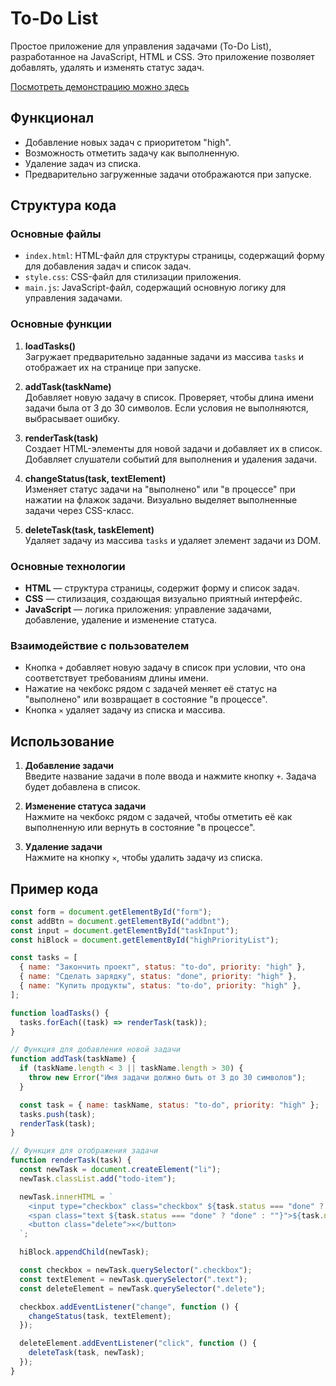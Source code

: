 # To-Do List

Простое приложение для управления задачами (To-Do List), разработанное на JavaScript, HTML и CSS. Это приложение позволяет добавлять, удалять и изменять статус задач.

[Посмотреть демонстрацию можно здесь](https://makarenkoooooo.github.io/to-do/)

## Функционал

- Добавление новых задач с приоритетом "high".
- Возможность отметить задачу как выполненную.
- Удаление задач из списка.
- Предварительно загруженные задачи отображаются при запуске.

## Структура кода

### Основные файлы

- `index.html`: HTML-файл для структуры страницы, содержащий форму для добавления задач и список задач.
- `style.css`: CSS-файл для стилизации приложения.
- `main.js`: JavaScript-файл, содержащий основную логику для управления задачами.

### Основные функции

1. **loadTasks()**  
   Загружает предварительно заданные задачи из массива `tasks` и отображает их на странице при запуске.

2. **addTask(taskName)**  
   Добавляет новую задачу в список. Проверяет, чтобы длина имени задачи была от 3 до 30 символов. Если условия не выполняются, выбрасывает ошибку.

3. **renderTask(task)**  
   Создает HTML-элементы для новой задачи и добавляет их в список. Добавляет слушатели событий для выполнения и удаления задачи.

4. **changeStatus(task, textElement)**  
   Изменяет статус задачи на "выполнено" или "в процессе" при нажатии на флажок задачи. Визуально выделяет выполненные задачи через CSS-класс.

5. **deleteTask(task, taskElement)**  
   Удаляет задачу из массива `tasks` и удаляет элемент задачи из DOM.

### Основные технологии

- **HTML** — структура страницы, содержит форму и список задач.
- **CSS** — стилизация, создающая визуально приятный интерфейс.
- **JavaScript** — логика приложения: управление задачами, добавление, удаление и изменение статуса.

### Взаимодействие с пользователем

- Кнопка `+` добавляет новую задачу в список при условии, что она соответствует требованиям длины имени.
- Нажатие на чекбокс рядом с задачей меняет её статус на "выполнено" или возвращает в состояние "в процессе".
- Кнопка `✕` удаляет задачу из списка и массива.

## Использование

1. **Добавление задачи**  
   Введите название задачи в поле ввода и нажмите кнопку `+`. Задача будет добавлена в список.

2. **Изменение статуса задачи**  
   Нажмите на чекбокс рядом с задачей, чтобы отметить её как выполненную или вернуть в состояние "в процессе".

3. **Удаление задачи**  
   Нажмите на кнопку `✕`, чтобы удалить задачу из списка.

## Пример кода

```javascript
const form = document.getElementById("form");
const addBtn = document.getElementById("addbnt");
const input = document.getElementById("taskInput");
const hiBlock = document.getElementById("highPriorityList");

const tasks = [
  { name: "Закончить проект", status: "to-do", priority: "high" },
  { name: "Сделать зарядку", status: "done", priority: "high" },
  { name: "Купить продукты", status: "to-do", priority: "high" },
];

function loadTasks() {
  tasks.forEach((task) => renderTask(task));
}

// Функция для добавления новой задачи
function addTask(taskName) {
  if (taskName.length < 3 || taskName.length > 30) {
    throw new Error("Имя задачи должно быть от 3 до 30 символов");
  }

  const task = { name: taskName, status: "to-do", priority: "high" };
  tasks.push(task);
  renderTask(task);
}

// Функция для отображения задачи
function renderTask(task) {
  const newTask = document.createElement("li");
  newTask.classList.add("todo-item");

  newTask.innerHTML = `
    <input type="checkbox" class="checkbox" ${task.status === "done" ? "checked" : ""} />
    <span class="text ${task.status === "done" ? "done" : ""}">${task.name}</span>
    <button class="delete">✕</button>
  `;

  hiBlock.appendChild(newTask);

  const checkbox = newTask.querySelector(".checkbox");
  const textElement = newTask.querySelector(".text");
  const deleteElement = newTask.querySelector(".delete");

  checkbox.addEventListener("change", function () {
    changeStatus(task, textElement);
  });

  deleteElement.addEventListener("click", function () {
    deleteTask(task, newTask);
  });
}

